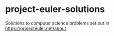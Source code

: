 # project-euler-solutions
Solutions to computer science problems set out in https://projecteuler.net/about

